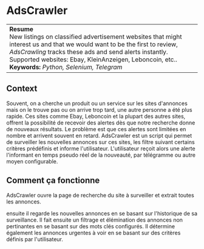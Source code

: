 # AdsCrawler
<table><tr><td>
<b>Resume</b>
<br>
  New listings on classified advertisement websites that might interest us and that we would want to be the first to review, <i>AdsCrawling</i> tracks these ads and send alerts instantly. Supported websites: Ebay, KleinAnzeigen, Leboncoin, etc..
<br>
<b>Keywords:</b> <i>Python, Selenium, Telegram</i>
</td></tr></table>

## Context
Souvent, on a cherche un produit ou un service sur les sites d'annonces mais on le trouve pas ou on arrive trop tard, une autre personne a été plus rapide. Ces sites comme Ebay, Leboncoin et la plupart des autres sites, offrent la possibilité de recevoir des alertes dès que notre recherche donne de nouveaux résultats. Le problème est que ces alertes sont limitées en nombre et arrivent souvent en retard. AdsCrawler est un script qui permet de surveiller les nouvelles annonces sur ces sites, les filtre suivant certains critères prédéfinis et informe l'utilisateur. L'utilisateur reçoit alors une alerte l'informant en temps pseudo réel de la nouveauté, par télégramme ou autre moyen configurable.

## Comment ça fonctionne
AdsCrawler ouvre la page de recherche du site à surveiller et extrait toutes les annonces.

ensuite il regarde les nouvelles annonces en se basant sur l'historique de sa surveillance. Il fait ensuite un filtrage et élémination des annonces non pertinantes en se basant sur des mots clés configurés. Il détermine également les annonces urgentes à voir en se basant sur des critères définis par l'utilisateur.
